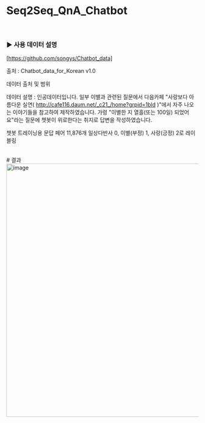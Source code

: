 # Seq2Seq_QnA_Chatbot<br>

<br />

### ▶️ 사용 데이터 설명

[https://github.com/songys/Chatbot_data]

출처 : Chatbot_data_for_Korean v1.0


데이터 출처 및 범위

데이터 설명 : 
인공데이터입니다. 일부 이별과 관련된 질문에서 다음카페 "사랑보다 아름다운 실연( http://cafe116.daum.net/_c21_/home?grpid=1bld )"에서 자주 나오는 이야기들을 참고하여 제작하였습니다. 가령 "이별한 지 열흘(또는 100일) 되었어요"라는 질문에 챗봇이 위로한다는 취지로 답변을 작성하였습니다.

챗봇 트레이닝용 문답 페어 11,876개
일상다반사 0, 이별(부정) 1, 사랑(긍정) 2로 레이블링

<br />
# 결과<br />

<img width="672" height="662" alt="image" src="https://github.com/user-attachments/assets/2eaaefdd-eda2-47bf-b0f7-6c868f82122e" />
